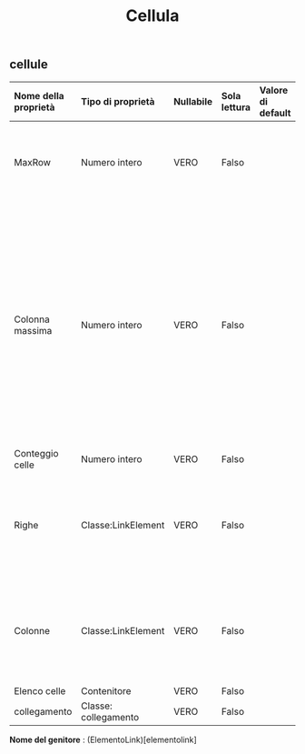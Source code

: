 ﻿---
title: Cellula
second_title: Aspose.Cells Cloud Documen
type: docs
url: /it/specification/model/cells/
description: "Aspose.Cells Specifica del modello cloud: Cells. Gestisci facilmente Excel e altri documenti di fogli di calcolo con funzionalità come apertura, generazione, modifica, divisione, unione, confronto e conversione"
weight: 50
---
## **cellule**

 

| Nome della proprietà| Tipo di proprietà| Nullabile| Sola lettura| Valore di default| Descrizione|
|:- |:- |:- |:- |:- |:- |
| MaxRow| Numero intero| VERO| Falso|| Indice massimo della riga della cella che contiene dati o stile.|
| Colonna massima| Numero intero| VERO| Falso||Indice massimo di colonna delle celle di cui è stata creata un'istanza nella raccolta (non include la colonna in cui lo stile è definito per l'intera colonna ma in essa non è stata istanziata alcuna cella).|
| Conteggio celle| Numero intero| VERO| Falso|||
| Righe| Classe:LinkElement| VERO| Falso|| Ottiene la raccolta di oggetti che rappresenta le singole righe in questo foglio di lavoro.|
| Colonne| Classe:LinkElement| VERO| Falso|| Ottiene la raccolta di oggetti che rappresenta le singole colonne in questo foglio di lavoro.|
| Elenco celle| Contenitore| VERO| Falso|||
| collegamento| Classe: collegamento| VERO| Falso|||

**Nome del genitore** : (ElementoLink)[elementolink]